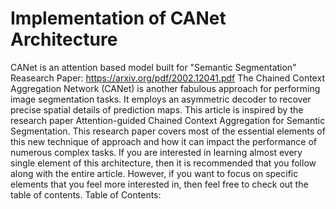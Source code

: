 
# Implementation of CANet Architecture

CANet is an attention based model built for "Semantic Segmentation"
Reasearch Paper: https://arxiv.org/pdf/2002.12041.pdf
        The Chained Context Aggregation Network (CANet) is another fabulous approach for performing image segmentation tasks. It employs an asymmetric decoder to recover precise spatial details of prediction maps. This article is inspired by the research paper Attention-guided Chained Context Aggregation for Semantic Segmentation. This research paper covers most of the essential elements of this new technique of approach and how it can impact the performance of numerous complex tasks. If you are interested in learning almost every single element of this architecture, then it is recommended that you follow along with the entire article. However, if you want to focus on specific elements that you feel more interested in, then feel free to check out the table of contents.
Table of Contents:

